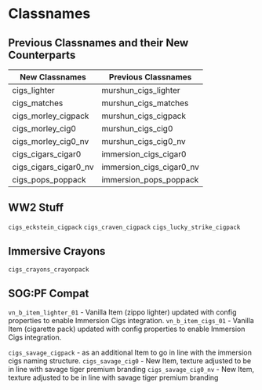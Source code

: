 # Classnames

## Previous Classnames and their New Counterparts

| New Classnames | Previous Classnames |
| -------------- | ------------------- |
| cigs_lighter | murshun_cigs_lighter |
| cigs_matches | murshun_cigs_matches |
| cigs_morley_cigpack | murshun_cigs_cigpack |
| cigs_morley_cig0 | murshun_cigs_cig0 |
| cigs_morley_cig0_nv | murshun_cigs_cig0_nv |
| cigs_cigars_cigar0 | immersion_cigs_cigar0 |
| cigs_cigars_cigar0_nv | immersion_cigs_cigar0_nv |
| cigs_pops_poppack | immersion_pops_poppack |

## WW2 Stuff
`cigs_eckstein_cigpack`
`cigs_craven_cigpack`
`cigs_lucky_strike_cigpack`

## Immersive Crayons
`cigs_crayons_crayonpack`

## SOG:PF Compat
`vn_b_item_lighter_01` - Vanilla Item (zippo lighter) updated with config properties to enable Immersion Cigs integration.
`vn_b_item_cigs_01` - Vanilla Item (cigarette pack) updated with config properties to enable Immersion Cigs integration.

`cigs_savage_cigpack` - as an additional Item to go in line with the immersion cigs naming structure.
`cigs_savage_cig0` - New Item, texture adjusted to be in line with savage tiger premium branding
`cigs_savage_cig0_nv` - New Item, texture adjusted to be in line with savage tiger premium branding
